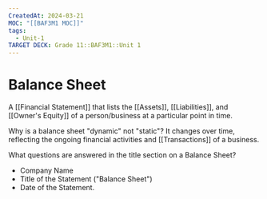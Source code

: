 ```yaml
---
CreatedAt: 2024-03-21
MOC: "[[BAF3M1 MOC]]"
tags:
  - Unit-1
TARGET DECK: Grade 11::BAF3M1::Unit 1
---
```


# Balance Sheet
A [[Financial Statement]] that lists the [[Assets]], [[Liabilities]], and [[Owner's Equity]] of a person/business at a particular point in time.
<!--ID: 1718216451577-->


Why is a balance sheet "dynamic" not "static"?
It changes over time, reflecting the ongoing financial activities and [[Transactions]] of a business.




What questions are answered in the title section on a Balance Sheet?
- Company Name
- Title of the Statement ("Balance Sheet")
- Date of the Statement.

